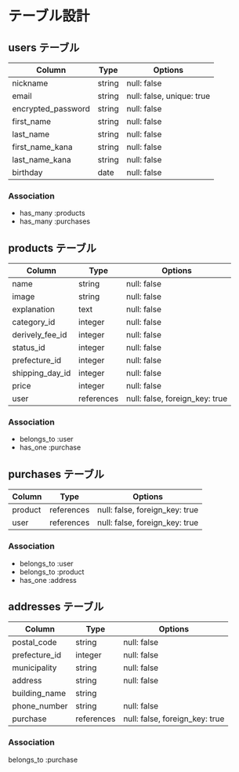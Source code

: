 # テーブル設計

## users テーブル
| Column               | Type   | Options                  |
| -----------          | ------ | -----------              |
| nickname             | string | null: false              |
| email                | string | null: false, unique: true|
| encrypted_password   | string | null: false              |
| first_name           | string | null: false              |
| last_name            | string | null: false              |
| first_name_kana      | string | null: false              |
| last_name_kana       | string | null: false              |
| birthday             | date   | null: false              |

### Association

 - has_many :products
 - has_many :purchases 


## products テーブル
| Column                 | Type       | Options                        |
| -------------------    | ---------- | -----------                    |
| name                   | string     | null: false                    |
| image                  | string     | null: false                    |
| explanation            | text       | null: false                    |
| category_id            | integer    | null: false                    |
| derively_fee_id        | integer    | null: false                    |
| status_id              | integer    | null: false                    |
| prefecture_id          | integer    | null: false                    |
| shipping_day_id        | integer    | null: false                    |
| price                  | integer    | null: false                    |
| user                   | references | null: false, foreign_key: true | 


### Association

- belongs_to :user
- has_one :purchase



## purchases テーブル
| Column        | Type          | Options                        |
| ------------- | -------       | ------------------------------ |
| product       | references    | null: false, foreign_key: true |
| user          | references    | null: false, foreign_key: true |


### Association

- belongs_to :user
- belongs_to :product
- has_one :address




## addresses テーブル

| Column        | Type         | Options                        |
| ------------- | ----------   | ------------------------------ |
| postal_code   | string       | null: false                    |
| prefecture_id | integer      | null: false                    |
| municipality  | string       | null: false                    |
| address       | string       | null: false                    |
| building_name | string       |                                |
| phone_number  | string       | null: false                    |
| purchase     |  references  | null: false, foreign_key: true |

### Association

belongs_to :purchase

